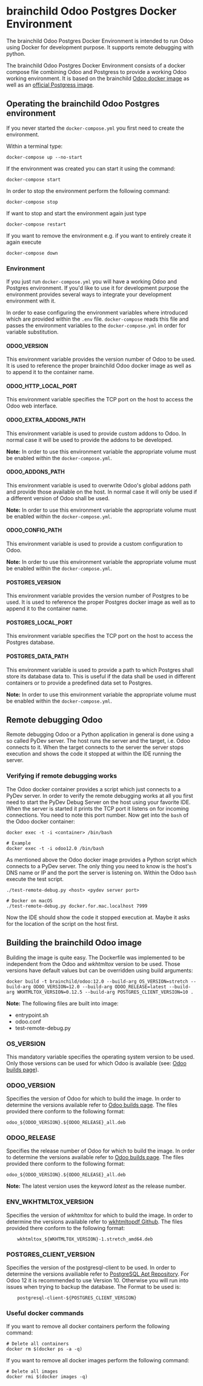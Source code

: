 # brainchild Odoo Postgres Docker Environment
The brainchild Odoo Postgres Docker Environment is intended to run Odoo using
Docker for development purpose. It supports remote debugging with python.

The brainchild Odoo Postgres Docker Environment consists of a docker compose
file combining Odoo and Postgress to provide a working Odoo working environment.
It is based on the brainchild [Odoo docker image](https://hub.docker.com/r/brainchild/odoo)
as well as an [official Postgress image](https://hub.docker.com/_/postgres/).

## Operating the brainchild Odoo Postgres environment
If you never started the `docker-compose.yml` you first need to create the environment.

Within a terminal type:

	docker-compose up --no-start

If the environment was created you can start it using the command:

	docker-compose start

In order to stop the environment perform the following command:

	docker-compose stop

If want to stop and start the environment again just type

	docker-compose restart

If you want to remove the environment e.g. if you want to entirely create it
again execute

	docker-compose down

### Environment
If you just run `docker-compose.yml` you will have a working Odoo and Postgres
environment. If you'd like to use it for development purpose the environment
provides several ways to integrate your development environment with it.

In order to ease configuring the environment variables where introduced which
are provided within the `.env` file. `docker-compose` reads this file and passes
the environment variables to the `docker-compose.yml` in order for variable
substitution.

#### ODOO\_VERSION
This environment variable provides the version number of Odoo to be used. It
is used to reference the proper brainchild Odoo docker image as well as to
append it to the container name.

#### ODOO\_HTTP\_LOCAL\_PORT
This environment variable specifies the TCP port on the host to access the Odoo
web interface.

#### ODOO\_EXTRA\_ADDONS\_PATH
This environment variable is used to provide custom addons to Odoo. In normal
case it will be used to provide the addons to be developed.

__Note:__ In order to use this environment variable the appropriate volume must
be enabled within the `docker-compose.yml`.

#### ODOO\_ADDONS\_PATH
This environment variable is used to overwrite Odoo's global addons path and
provide those available on the host. In normal case it will only be used if a
different version of Odoo shall be used.

__Note:__ In order to use this environment variable the appropriate volume must
be enabled within the `docker-compose.yml`.

#### ODOO\_CONFIG\_PATH
This environment variable is used to provide a custom configuration to Odoo.

__Note:__ In order to use this environment variable the appropriate volume must
be enabled within the `docker-compose.yml`.

#### POSTGRES\_VERSION
This environment variable provides the version number of Postgres to be used. It
is used to reference the proper Postgres docker image as well as to
append it to the container name.

#### POSTGRES\_LOCAL\_PORT
This environment variable specifies the TCP port on the host to access the
Postgres database.

#### POSTGRES\_DATA\_PATH
This environment variable is used to provide a path to which Postgres shall
store its database data to. This is useful if the data shall be used in
different containers or to provide a predefined data set to Postgres.

__Note:__ In order to use this environment variable the appropriate volume must
be enabled within the `docker-compose.yml`.

## Remote debugging Odoo
Remote debugging Odoo or a Python application in general is done using a so
called PyDev server. The host runs the server and the target, i.e. Odoo
connects to it. When the target connects to the server the server stops
execution and shows the code it stopped at within the IDE running the server.

### Verifying if remote debugging works
The Odoo docker container provides a script which just connects to a PyDev
server. In order to verify the remote debugging works at all you first need
to start the PyDev Debug Server on the host using your favorite IDE. When the
server is started it prints the TCP port it listens on for incoming connections.
You need to note this port number. Now get into the `bash` of the Odoo docker
container:

	docker exec -t -i <container> /bin/bash

	# Example
	docker exec -t -i odoo12.0 /bin/bash

As mentioned above the Odoo docker image provides a Python script which
connects to a PyDev server. The only thing you need to know is the host's DNS
name or IP and the port the server is listening on. Within the Odoo `bash`
execute the test script.

	./test-remote-debug.py <host> <pydev server port>

	# Docker on macOS  
	./test-remote-debug.py docker.for.mac.localhost 7999

Now the IDE should show the code it stopped execution at. Maybe it asks for the location of the script on the host first.

## Building the brainchild Odoo image
Building the image is quite easy. The Dockerfile was implemented to be
independent from the Odoo and _wkhtmltox_ version to be used. Those versions
have default values but can be overridden using build arguments:

    docker build -t brainchild/odoo:12.0 --build-arg OS_VERSION=stretch --build-arg ODOO_VERSION=12.0 --build-arg ODOO_RELEASE=latest --build-arg WKHTMLTOX_VERSION=0.12.5 --build-arg POSTGRES_CLIENT_VERSION=10 .

__Note:__ The following files are built into image:

- entrypoint.sh
- odoo.conf
- test-remote-debug.py

### OS\_VERSION
This mandatory variable specifies the operating system version to be used. Only
those versions can be used for which Odoo is available
(see: [Odoo builds page](http://nightly.odoo.com)).

### ODOO\_VERSION
Specifies the version of Odoo for which to build the image. In order to
determine the versions available refer to [Odoo builds page](http://nightly.odoo.com).
The files provided there conform to the following format:

    odoo_${ODOO_VERSION}.${ODOO_RELEASE}_all.deb

### ODOO\_RELEASE
Specifies the release number of Odoo for which to build the image. In order to
determine the versions available refer to [Odoo builds page](http://nightly.odoo.com).
The files provided there conform to the following format:

    odoo_${ODOO_VERSION}.${ODOO_RELEASE}_all.deb

__Note:__ The latest version uses the keyword _latest_ as the release number.

### ENV\_WKHTMLTOX\_VERSION
Specifies the version of _wkhtmltox_ for which to build the image. In order to
determine the versions available refer to
[wkhtmltopdf Github](https://github.com/wkhtmltopdf/wkhtmltopdf/releases).
The files provided there conform to the following format:

		wkhtmltox_${WKHTMLTOX_VERSION}-1.stretch_amd64.deb

### POSTGRES\_CLIENT\_VERSION
Specifies the version of the postgresql-client to be used. In order to determine the versions availiable refer to
[PostgreSQL Apt Repository](ihttps://www.postgresql.org/download/linux/debian/).
For Odoo 12 it is recommended to use Version 10. Otherwise you will run into issues when trying to backup the database.
The Format to be used is:

		postgresql-client-${POSTGRES_CLIENT_VERSION}

### Useful docker commands
If you want to remove all docker containers perform the following command:

    # Delete all containers
    docker rm $(docker ps -a -q)

If you want to remove all docker images perform the following command:

    # Delete all images
    docker rmi $(docker images -q)
